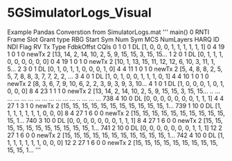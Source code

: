 # 5GSimulatorLogs_Visual


Example Pandas Converstion from SimulatorLogs.mat
'''
main()
0    RNTI  Frame  Slot Grant type                             RBG  Start Sym  Num Sym  MCS  NumLayers  HARQ ID  NDI Flag  RV Tx Type FdbkOffst                                               CQIs
0       1      0     1         DL  [1, 0, 0, 0, 1, 1, 1, 1, 1, 1]          0        4   19          1        0         1   0   newTx         2  [13, 14, 2, 14, 10, 2, 5, 9, 15, 15, 3, 15, 15...
1       2      0     1         DL  [0, 1, 1, 1, 0, 0, 0, 0, 0, 0]          0        4   19          1        0         1   0   newTx         2  [10, 1, 13, 15, 11, 12, 12, 6, 10, 3, 11, 1, 5...
2       3      0     1         DL  [0, 1, 0, 1, 1, 0, 0, 0, 1, 0]          4        4   11          1        0         1   0   newTx         2  [5, 4, 8, 8, 2, 5, 5, 7, 8, 8, 3, 7, 7, 2, 2, ...
3       4      0     1         DL  [1, 0, 1, 0, 0, 1, 1, 1, 0, 1]          4        4   10          1        0         1   0   newTx         2  [8, 3, 6, 7, 9, 10, 6, 2, 2, 3, 9, 3, 9, 3, 10...
4       1      0     1         DL  [1, 0, 0, 0, 1, 0, 1, 0, 0, 0]          8        4   23          1        1         1   0   newTx         2  [13, 14, 2, 14, 10, 2, 5, 9, 15, 15, 3, 15, 15...
..    ...    ...   ...        ...                             ...        ...      ...  ...        ...      ...       ...  ..     ...       ...                                                ...
738     4     10     0         DL  [0, 0, 0, 0, 0, 0, 0, 1, 1, 1]          4        4   27          1        3         1   0   newTx         2  [15, 15, 15, 15, 15, 15, 15, 15, 15, 15, 15, 1...
739     1     10     0         DL  [1, 1, 1, 1, 1, 1, 1, 0, 0, 0]          8        4   27          1        6         0   0   newTx         2  [15, 15, 15, 15, 15, 15, 15, 15, 15, 15, 15, 1...
740     3     10     0         DL  [0, 0, 0, 0, 0, 0, 0, 1, 1, 1]          8        4   27          1        6         0   0   newTx         2  [15, 15, 15, 15, 15, 15, 15, 15, 15, 15, 15, 1...
741     2     10     0         DL  [0, 0, 0, 0, 0, 0, 0, 1, 1, 1]         12        2   27          1        6         0   0   newTx         2  [15, 15, 15, 15, 15, 15, 15, 15, 15, 15, 15, 1...
742     4     10     0         DL  [1, 1, 1, 1, 1, 1, 1, 0, 0, 0]         12        2   27          1        6         0   0   newTx         2  [15, 15, 15, 15, 15, 15, 15, 15, 15, 15, 15, 1...
'''